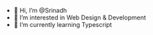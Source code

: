 - 👋 Hi, I’m @Srinadh
- 👀 I’m interested in Web Design & Development
- 🌱 I’m currently learning Typescript 
